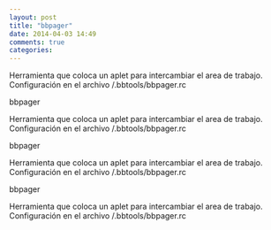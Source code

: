 ```yaml
---
layout: post
title: "bbpager"
date: 2014-04-03 14:49
comments: true
categories: 
---
```

Herramienta que coloca un aplet para intercambiar el area de trabajo. Configuración en el archivo /.bbtools/bbpager.rc 

bbpager

Herramienta que coloca un aplet para intercambiar el area de trabajo. Configuración en el archivo /.bbtools/bbpager.rc 

bbpager

Herramienta que coloca un aplet para intercambiar el area de trabajo. Configuración en el archivo /.bbtools/bbpager.rc 

bbpager

Herramienta que coloca un aplet para intercambiar el area de trabajo. Configuración en el archivo /.bbtools/bbpager.rc 

